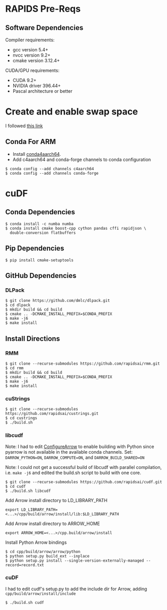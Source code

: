 # RAPIDS Pre-Reqs
## Software Dependencies
Compiler requirements:

* gcc version 5.4+
* nvcc version 9.2+
* cmake version 3.12.4+

CUDA/GPU requirements:

* CUDA 9.2+
* NVIDIA driver 396.44+
* Pascal architecture or better

# Create and enable swap space
I followed [this link](https://devtalk.nvidia.com/default/topic/1041894/jetson-agx-xavier/creating-a-swap-file/)

## Conda For ARM
* Install [conda4aarch64](https://github.com/jjhelmus/conda4aarch64/releases).
* Add c4aarch64 and conda-forge channels to conda configuration
```
$ conda config --add channels c4aarch64
$ conda config --add channels conda-forge
```

# cuDF
## Conda Dependencies
```
$ conda install -c numba numba
$ conda install cmake boost-cpp cython pandas cffi rapidjson \
  double-conversion flatbuffers
```

## Pip Dependencies
```
$ pip install cmake-setuptools
```

## GitHub Dependencies
### DLPack
```
$ git clone https://github.com/dmlc/dlpack.git
$ cd dlpack
$ mkdir build && cd build
$ cmake .. -DCMAKE_INSTALL_PREFIX=$CONDA_PREFIX
$ make -j6
$ make install
```

## Install Directions
### RMM
```
$ git clone --recurse-submodules https://github.com/rapidsai/rmm.git
$ cd rmm
$ mkdir build && cd build
$ cmake .. -DCMAKE_INSTALL_PREFIX=$CONDA_PREFIX
$ make -j6
$ make install
```

### cuStrings
```
$ git clone --recurse-submodules https://github.com/rapidsai/custrings.git
$ cd custrings
$ ./build.sh
```

### libcudf
Note: I had to edit [ConfigureArrow](https://github.com/rapidsai/cudf/blob/master/cpp/cmake/Modules/ConfigureArrow.cmake) to enable building with Python since pyarrow is not available in the available conda channels. Set: `DARROW_PYTHON=ON`, `DARROW_COMPUTE=ON`, and `DARROW_BUILD_SHARED=ON`

Note: I could not get a successful build of libcudf with parallel compilation, i.e. `make -j6` and edited the build.sh script to build with one core.

```
$ git clone --recurse-submodules https://github.com/rapidsai/cudf.git
$ cd cudf
$ ./build.sh libcudf
```
Add Arrow install directory to LD_LIBRARY_PATH

`export LD_LIBRARY_PATH=<...>/cpp/build/arrow/install/lib:$LD_LIBRARY_PATH`

Add Arrow install directory to ARROW_HOME

`export ARROW_HOME=<...>/cpp.build/arrow/install`

Install Python Arrow bindings
```
$ cd cpp/build/arrow/arrow/python
$ python setup.py build_ext --inplace
$ python setup.py install --single-version-externally-managed --record=record.txt
```

### cuDF
I had to edit cudf's setup.py to add the include dir for Arrow, adding `cpp/build/arrow/install/include`
```
$ ./build.sh cudf
```

